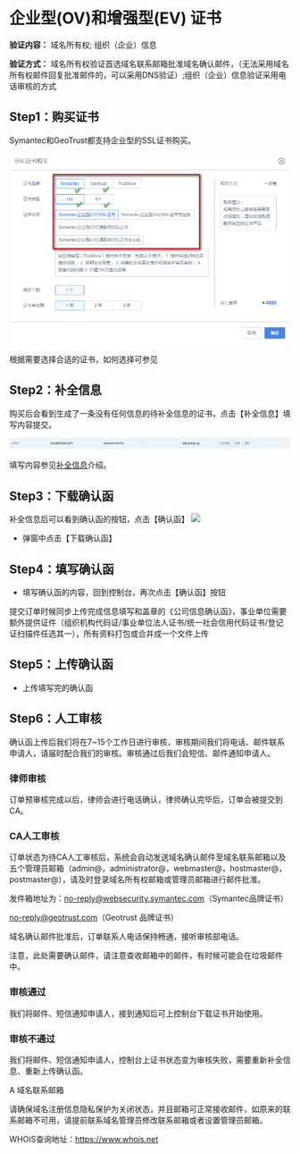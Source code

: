 

# 企业型(OV)和增强型(EV) 证书

**验证内容：** 域名所有权; 组织（企业）信息

**验证方式：** 域名所有权验证首选<wrap em>域名联系邮箱</wrap>批准域名确认邮件，（<wrap
em>无法采用域名所有权邮件回复批准邮件的，可以采用DNS验证</wrap>）;组织（企业）信息验证采用<wrap
em>电话审核</wrap>的方式

## Step1：购买证书

Symantec和GeoTrust都支持企业型的SSL证书购买。

![](/images/ovev.png)

根据需要选择合适的证书，如何选择可参见[](ussl/process)

## Step2：补全信息

购买后会看到生成了一条没有任何信息的待补全信息的证书，点击【补全信息】填写内容提交。

![](/images/procedure/ov补全.png)

填写内容参见[补全信息](ussl/operate/complete)介绍。

## Step3：下载确认函

补全信息后可以看到确认函的按钮，点击【确认函】 ![](/security/ussl/确认函.png)

  - 弹窗中点击【下载确认函】

## Step4：填写确认函

  - 填写确认函的内容，回到控制台，再次点击【确认函】按钮

<wrap
em>提交订单时候同步上传完成信息填写和盖章的《公司信息确认函》，事业单位需要额外提供证件（组织机构代码证/事业单位法人证书/统一社会信用代码证书/登记证扫描件任选其一），所有资料打包或合并成一个文件上传</wrap>

## Step5：上传确认函

  - 上传填写完的确认函

## Step6：人工审核

确认函上传后我们将在7\~15个工作日进行审核，审核期间我们将电话、邮件联系申请人，请届时配合我们的审核。审核通过后我们会短信、邮件通知申请人。

### 律师审核

订单预审核完成以后，律师会进行电话确认，律师确认完毕后，订单会被提交到CA。

### CA人工审核

订单状态为待CA人工审核后，系统会自动发送域名确认邮件至域名联系邮箱以及五个管理员邮箱（admin@，administrator@，webmaster@，hostmaster@，postmaster@），请及时登录域名所有权邮箱或管理员邮箱进行邮件批准。

发件箱地址为：no-reply@websecurity.symantec.com（Symantec品牌证书）

no-reply@geotrust.com（Geotrust 品牌证书）

域名确认邮件批准后，订单联系人电话保持畅通，接听审核部电话。

<wrap em>注意，此处需要确认邮件，请注意查收邮箱中的邮件，有时候可能会在垃圾邮件中。</wrap>

### 审核通过

我们将邮件、短信通知申请人，接到通知后可上控制台下载证书开始使用。

### 审核不通过

我们将邮件、短信通知申请人，控制台上证书状态变为审核失败，需要重新补全信息、重新上传确认函。

A 域名联系邮箱

请确保域名注册信息隐私保护为关闭状态，并且邮箱可正常接收邮件，如原来的联系邮箱不可用，请提前联系域名管理员修改联系邮箱或者设置管理员邮箱。

WHOIS查询地址：<https://www.whois.net>
